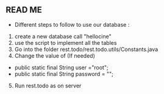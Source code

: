 ## READ ME ## 

- Different steps to follow to use our database : 

1. create a new database call "hellocine"
2. use the script to implement all the tables
3. Go into the folder rest.todo/rest.todo.utils/Constants.java
4. Change the value of (If needed)
- public static final String user ="root";
- public static final String password = "";
5. Run rest.todo as on server
